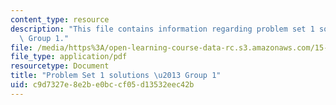 ```yaml
---
content_type: resource
description: "This file contains information regarding problem set 1 solutions \u2013\
  \ Group 1."
file: /media/https%3A/open-learning-course-data-rc.s3.amazonaws.com/15-053-optimization-methods-in-management-science-spring-2013/c9d7327e8e2be0bccf05d13532eec42b_MIT15_053S13_ps1-1sol.pdf
file_type: application/pdf
resourcetype: Document
title: "Problem Set 1 solutions \u2013 Group 1"
uid: c9d7327e-8e2b-e0bc-cf05-d13532eec42b
---
```

